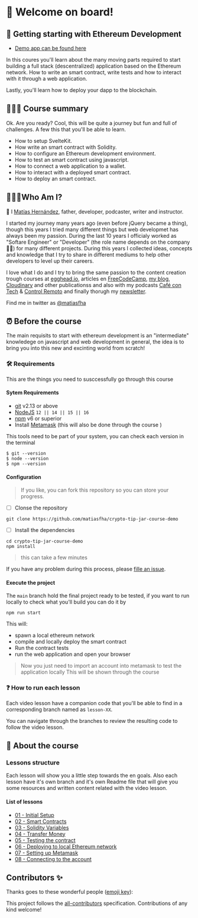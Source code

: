 # 🎉 Welcome on board!

<!-- ALL-CONTRIBUTORS-BADGE:START - Do not remove or modify this section -->
<!-- ALL-CONTRIBUTORS-BADGE:END -->

## 🚌 Getting starting with Ethereum Development

- [Demo app can be found here](https://crypto-tip-jar-course-demo.vercel.app/)

In this coures you'll learn about the many moving parts required to start building a full stack (descentralized) application based on the Ethereum network. How to write an smart contract, write tests and how to interact with it through a web application.

Lastly, you'll learn how to deploy your dapp to the blockchain.

## 👨🏻‍💻 Course summary

Ok. Are you ready? Cool, this will be quite a journey but fun and full of challenges. A few this that you'll be able to learn.

- How to setup SvelteKit.
- How write an smart contract with Solidity.
- How to configure an Ethereum development environment.
- How to test an smart contract using javascript.
- How to connect a web application to a wallet.
- How to interact with a deployed smart contract.
- How to deploy an smart contract.

## 👨🏻‍💻Who Am I?

👋 I [Matías Hernández](https://matiashernandez.dev), father, developer, podcaster, writer and instructor.

I started my journey many years ago (even before jQuery became a thing), though this years I tried many different things but web developmet has always been my passion. During the last 10 years I officialy worked as "Softare Engineer" or "Developer" (the role name depends on the company 🤷‍♂️) for many different projects. During this years I collected ideas, concepts and knowledge that I try to share in different mediums to help other developers to level up their careers.

I love what I do and I try to bring the same passion to the content creation trough courses at [egghead.io](https://matiasfha.dev/egghead), articles en [FreeCodeCamp](https://matiasfha.dev/fcces), [my blog](https://matiashernandez.dev), [Cloudinary](https://mediajams.dev/author/matias-hernandez) and other publicationss and also with my podcasts [Café con Tech](https://www.cafecon.tech/) & [Control Remoto](https://www.controlremoto.io/) and finally thorugh my [newsletter](https://microbytes.dev).

Find me in twitter as [@matiasfha](https://twitter.com/matiasfha)

## ⏰ Before the course

The main requisits to start with ethereum development is an "intermediate" knowledege on javascript and web development in general, the idea is to bring you into this new and excinting world from scratch!

### 🛠 Requirements

This are the things you need to susccessfully go through this course

#### Sytem Requirements

- [git](https://git-scm.com/) v2.13 or above
- [NodeJS](https://nodejs.org/) `12 || 14 || 15 || 16`
- [npm](https://www.npmjs.com/) v6 or superior
- Install [Metamask](https://metamask.io/) (this will also be done through the course )

This tools need to be part of your system, you can check each version in the terminal

```shell
$ git --version
$ node --version
$ npm --version
```

#### Configuration

> If you like, you can fork this repository so you can store your progress.

- [ ] Clonse the repository

```shell
git clone https://github.com/matiasfha/crypto-tip-jar-course-demo
```

- [ ] Install the dependencies

```shell
cd crypto-tip-jar-course-demo
npm install
```

> this can take a few minutes

If you have any problem during this process, please [fille an issue](https://github.com/matiasfha/crypto-tip-jar-course-demo/issues/new).

#### Execute the project

The `main` branch hold the final project ready to be tested, if you want to run locally to check what you'll build you can do it by

```shell
npm run start
```

This will:

- spawn a local ethereum network
- compile and locally deploy the smart contract
- Run the contract tests
- run the web application and open your browser

> Now you just need to import an account into metamask to test the application locally
> This will be shown through the course

### ❓ How to run each lesson

Each video lesson have a companion code that you'll be able to find in a corresponding branch named as `lesson-XX`.

You can navigate through the branches to review the resulting code to follow the video lesson.

## 📝 About the course

### Lessons structure

Each lesson will show you a little step towards the en goals. Also each lesson have it's own branch and it's own Readme file that will give you some resources and written content related with the video lesson.

#### List of lessons

- [01 - Initial Setup](https://github.com/matiasfha/crypto-tip-jar-course-demo/blob/lesson01/README.md)
- [02 - Smart Contracts](https://github.com/matiasfha/crypto-tip-jar-course-demo/blob/lesson02/README.md)
- [03 - Solidity Variables](https://github.com/matiasfha/crypto-tip-jar-course-demo/blob/lesson03/README.md)
- [04 - Transfer Money](https://github.com/matiasfha/crypto-tip-jar-course-demo/blob/lesson04/README.md)
- [05 - Testing the contract](https://github.com/matiasfha/crypto-tip-jar-course-demo/blob/lesson05/README.md)
- [06 - Deploying to local Ethereum network](https://github.com/matiasfha/crypto-tip-jar-course-demo/blob/lesson05/README.md)
- [07 - Setting up Metamask](https://github.com/matiasfha/crypto-tip-jar-course-demo/blob/lesson05/README.md)
- [08 - Connecting to the account](https://github.com/matiasfha/crypto-tip-jar-course-demo/blob/lesson05/README.md)

## Contributors ✨

Thanks goes to these wonderful people ([emoji key](https://allcontributors.org/docs/en/emoji-key)):

<!-- ALL-CONTRIBUTORS-LIST:START - Do not remove or modify this section -->
<!-- prettier-ignore-start -->
<!-- markdownlint-disable -->

<!-- markdownlint-restore -->
<!-- prettier-ignore-end -->

<!-- ALL-CONTRIBUTORS-LIST:END -->

This project follows the [all-contributors](https://github.com/all-contributors/all-contributors) specification. Contributions of any kind welcome!
